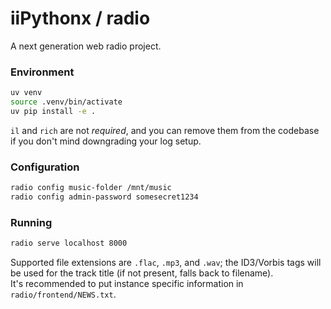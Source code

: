 # iiPythonx / radio

A next generation web radio project.


### Environment

```sh
uv venv
source .venv/bin/activate
uv pip install -e .
```

`il` and `rich` are not *required*, and you can remove them from the codebase if you don't mind downgrading your log setup.

### Configuration

```sh
radio config music-folder /mnt/music
radio config admin-password somesecret1234
```

### Running

```sh
radio serve localhost 8000
```

Supported file extensions are `.flac`, `.mp3`, and `.wav`; the ID3/Vorbis tags will be used for the track title (if not present, falls back to filename).  
It's recommended to put instance specific information in `radio/frontend/NEWS.txt`.
